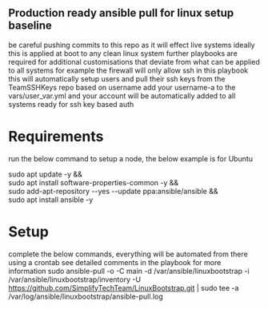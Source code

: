 ## Production ready ansible pull for linux setup baseline
be careful pushing commits to this repo as it will effect live systems
ideally this is applied at boot to any clean linux system
further playbooks are required for additional customisations that deviate from what can be applied to all systems
for example the firewall will only allow ssh in this playbook 
this will automatically setup users and pull their ssh keys from the TeamSSHKeys repo based on username
add your username-a to the vars/user_var.yml and your account will be automatically added to all systems ready for ssh key based auth

# Requirements
run the below command to setup a node, the below example is for Ubuntu

sudo apt update -y && \
sudo apt install software-properties-common -y && \
sudo add-apt-repository --yes --update ppa:ansible/ansible && \
sudo apt install ansible -y 

# Setup
complete the below commands, everything will be automated from there using a crontab
see detailed comments in the playbook for more information
sudo ansible-pull -o -C main -d /var/ansible/linuxbootstrap -i /var/ansible/linuxbootstrap/inventory -U https://github.com/SimplifyTechTeam/LinuxBootstrap.git | sudo tee -a /var/log/ansible/linuxbootstrap/ansible-pull.log